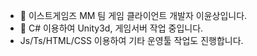 - 👋 이스트게임즈 MM 팀 게임 클라이언트 개발자 이윤상입니다.
- 👀 C# 이용하여 Unity3d, 게임서버 작업 중입니다.
- Js/Ts/HTML/CSS 이용하여 기타 운영툴 작업도 진행합니다.
